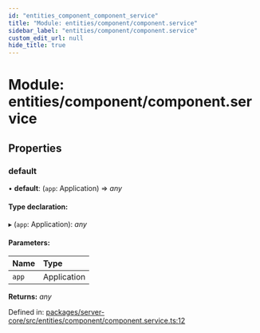 ```yaml
---
id: "entities_component_component_service"
title: "Module: entities/component/component.service"
sidebar_label: "entities/component/component.service"
custom_edit_url: null
hide_title: true
---
```


# Module: entities/component/component.service

## Properties

### default

• **default**: (`app`: Application) => *any*

#### Type declaration:

▸ (`app`: Application): *any*

#### Parameters:

| Name | Type |
| :------ | :------ |
| `app` | Application |

**Returns:** *any*

Defined in: [packages/server-core/src/entities/component/component.service.ts:12](https://github.com/xr3ngine/xr3ngine/blob/2d83606b6/packages/server-core/src/entities/component/component.service.ts#L12)
